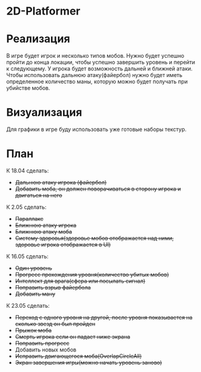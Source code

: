 # 2D-Platformer
# Реализация
В игре будет игрок и несколько типов мобов. Нужно будет успешно пройти до конца локации, чтобы успешно завершить уровень и перейти к следующему.
У игрока будет возможность дальней и ближней атаки. Чтобы использовать дальнюю атаку(файербол) нужно будет иметь определенное количество маны, которую можно будет получать при убийстве мобов.
# Визуализация
Для графики в игре буду использовать уже готовые наборы текстур.

# План
К 18.04 сделать:
- ~~Дальнюю атаку игрока (файербол)~~
- ~~Добавить моба, он должен поворачиваться в сторону игрока и двигаться на него~~

К 2.05 сделать:
- ~~Параллакс~~
- ~~Ближнюю атаку игрока~~
- ~~Ближнюю атаку моба~~
- ~~Систему здоровья(здоровье мобов отображается над ними, здоровье игрока отображается в UI)~~

К 16.05 сделать:
- ~~Один уровень~~
- ~~Прогресс прохождения уровня(количество убитых мобов)~~
- ~~Интеллект для врага(сфера или посылать сигнал)~~
- ~~Поправить взрыв файербола~~
- ~~Добавить ману~~

К 23.05 сделать:
- ~~Переход с одного уровня на другой, после уровня показывается на сколько звезд он был пройден~~
- ~~Прыжок моба~~
- ~~Смерть игрока если он падает ниже экрана~~
- ~~Поправить прогресс~~
- Добавить новых мобов
- ~~Исправить двигающегося моба(OverlapCircleAll)~~
- ~~Экран завершения игры(можно начать уровень заново)~~
